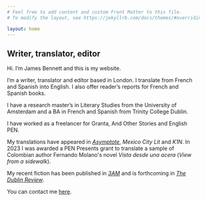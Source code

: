 ```yaml
---
# Feel free to add content and custom Front Matter to this file.
# To modify the layout, see https://jekyllrb.com/docs/themes/#overriding-theme-defaults

layout: home
---
```

## Writer, translator, editor

Hi. I’m James Bennett and this is my website.

I’m a writer, translator and editor based in London. I translate from French and Spanish into English. I also offer reader’s reports for French and Spanish books.

I have a research master’s in Literary Studies from the University of Amsterdam and a BA in French and Spanish from Trinity College Dublin.

I have worked as a freelancer for Granta, And Other Stories and English PEN. 

My translations have appeared in [*Asymptote*](https://www.asymptotejournal.com/blog/2019/06/25/translation-tuesday-he-who-is-worthy-of-love-by-abdellah-taia/), *Mexico City Lit* and *K1N*. In 2023 I was awarded a PEN Presents grant to translate a sample of Colombian author Fernando Molano's novel *Vista desde una acera* (*View from a sidewalk*).

My recent fiction has been published in [*3AM*](https://www.3ammagazine.com/3am/dignity/) and is forthcoming in [*The Dublin Review*](https://thedublinreview.com/).

You can contact me [here](mailto:seamasmacb@gmail.com).

